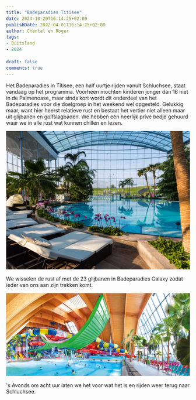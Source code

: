 ```yaml
---
title: "Badeparadies Titisee"
date: 2024-10-20T16:14:25+02:00
publishDate: 2022-04-01T16:14:25+02:00
author: Chantal en Roger
tags:
- Duitsland
- 2024

draft: false
comments: true
---
```


Het Badeparadies in Titisee, een half uurtje rijden vanuit Schluchsee, staat vandaag op het programma. Voorheen mochten kinderen jonger dan 16 niet in de Palmenoase, maar sinds kort wordt dit onderdeel van het Badeparadies voor die doelgroep in het weekend wel opgesteld. Gelukkig maar, want hier heerst relatieve rust en bestaat het vertier niet alleen maar uit glijbanen en golfslagbaden. We hebben een heerlijk prive bedje gehuurd waar we in alle rust wat kunnen chillen en lezen.

![Badeparadies](./images/101088431.jpg)

We wisselen de rust af met de 23 glijbanen in Badeparadies Galaxy zodat ieder van ons aan zijn trekken komt.

![Badeparadies](./images/AllesrundumAufenthalt_Slider_GX_2000x900px_1.jpg)

's Avonds om acht uur laten we het voor wat het is en rijden weer terug naar Schluchsee.
